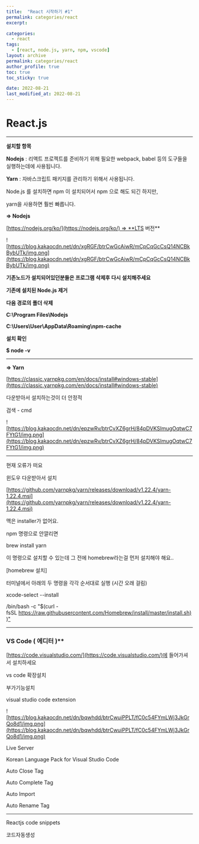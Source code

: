 ```yaml
---
title:  "React 시작하기 #1"
permalink: categories/react
excerpt:

categories:
  - react
tags:
  - [react, node.js, yarn, npm, vscode]
layout: archive
permalink: categories/react
author_profile: true
toc: true
toc_sticky: true

date: 2022-08-21
last_modified_at: 2022-08-21
---
```


# React.js

---

**설치할 항목**

**Nodejs** : 리액트 프로젝트를 준비하기 위해 필요한 webpack, babel 등의 도구들을 실행하는데에 사용됩니다.

**Yarn** : 자바스크립트 패키지를 관리하기 위해서 사용됩니다.

Node.js 를 설치하면 npm 이 설치되어서 npm 으로 해도 되긴 하지만,

yarn을 사용하면 훨씬 빠릅니다.

**=> Nodejs**

[https://nodejs.org/ko/](https://nodejs.org/ko/) => **LTS 버전**

![https://blog.kakaocdn.net/dn/xgRGF/btrCwGcAiwR/mCpCqGcCsQ14NCBkBybUTk/img.png](https://blog.kakaocdn.net/dn/xgRGF/btrCwGcAiwR/mCpCqGcCsQ14NCBkBybUTk/img.png)

**기존노드가 설치되어있던분들은 프로그램 삭제후 다시 설치해주세요** 

**기존에 설치된 Node.js 제거**

**다음 경로의 폴더 삭제**

**C:\Program Files\Nodejs**

**C:\Users\User\AppData\Roaming\npm-cache**

**설치 확인**

**$ node -v**

---

**=> Yarn**

[https://classic.yarnpkg.com/en/docs/install#windows-stable](https://classic.yarnpkg.com/en/docs/install#windows-stable)

다운받아서 설치하는것이 더 안정적

검색 - cmd

![https://blog.kakaocdn.net/dn/epzwRv/btrCvXZ6grH/84pDVKSImugOqtwC7FYtG1/img.png](https://blog.kakaocdn.net/dn/epzwRv/btrCvXZ6grH/84pDVKSImugOqtwC7FYtG1/img.png)

---

현재 오류가 떠요

윈도우 다운받아서 설치

[https://github.com/yarnpkg/yarn/releases/download/v1.22.4/yarn-1.22.4.msi](https://github.com/yarnpkg/yarn/releases/download/v1.22.4/yarn-1.22.4.msi)

맥은 installer가 없어요.

npm 명령으로 안깔리면

brew install yarn

이 명령으로 설치할 수 있는데 그 전에 homebrew라는걸 먼저 설치해야 해요..

[homebrew 설치]

터미널에서 아래의 두 명령을 각각 순서대로 실행 (시간 오래 걸림)

xcode-select --install

/bin/bash -c "$(curl -fsSL [https://raw.githubusercontent.com/Homebrew/install/master/install.sh)](https://raw.githubusercontent.com/Homebrew/install/master/install.sh))["](https://raw.githubusercontent.com/Homebrew/install/master/install.sh%29%22)

---

### VS Code ( 에디터 )**

[https://code.visualstudio.com/](https://code.visualstudio.com/)에 들어가셔서 설치하세요

vs code 확장설치

부가기능설치

visual studio code extension

![https://blog.kakaocdn.net/dn/bqwhdd/btrCwuiPPLT/fC0c54FYmLWj3JkGrQo8d1/img.png](https://blog.kakaocdn.net/dn/bqwhdd/btrCwuiPPLT/fC0c54FYmLWj3JkGrQo8d1/img.png)

Live Server

Korean Language Pack for Visual Studio Code

Auto Close Tag

Auto Complete Tag

Auto Import

Auto Rename Tag

---

Reactjs code snippets

코드자동생성